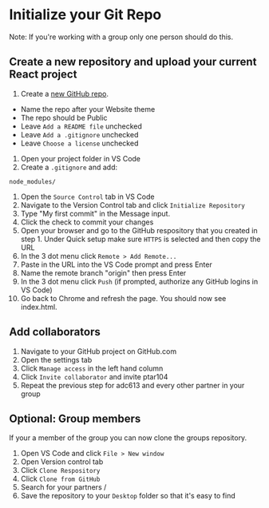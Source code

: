 # Initialize your Git Repo

Note: If you're working with a group only one person should do this.

## Create a new repository and upload your current React project

1. Create a [new GitHub repo](https://github.com/new).
  - Name the repo after your Website theme
  - The repo should be Public
  - Leave `Add a README file` unchecked
  - Leave `Add a .gitignore` unchecked
  - Leave `Choose a license` unchecked
1. Open your project folder in VS Code
1. Create a `.gitignore` and add:
```
node_modules/
```
1. Open the `Source Control` tab in VS Code
1. Navigate to the Version Control tab and click `Initialize Repository`
1. Type "My first commit" in the Message input.
1. Click the check to commit your changes
1. Open your browser and go to the GitHub respository that you created in step 1.
   Under Quick setup make sure `HTTPS` is selected and then copy the URL
1. In the 3 dot menu click `Remote > Add Remote...`
1. Paste in the URL into the VS Code prompt and press Enter
1. Name the remote branch "origin" then press Enter
1. In the 3 dot menu click `Push` (if prompted, authorize any GitHub logins in VS Code)
1. Go back to Chrome and refresh the page. You should now see index.html.

## Add collaborators


1. Navigate to your GitHub project on GitHub.com
1. Open the settings tab
1. Click `Manage access` in the left hand column
1. Click `Invite collaborator` and invite ptar104
1. Repeat the previous step for adc613 and every other partner in your group


## Optional: Group members 

If your a member of the group you can now clone the groups repository. 

1. Open VS Code and click `File > New window`
1. Open Version control tab
1. Click `Clone Respository`
1. Click `Clone from GitHub`
1. Search for your partners <username>/<repository name>
1. Save the repository to your `Desktop` folder so that it's easy to find
